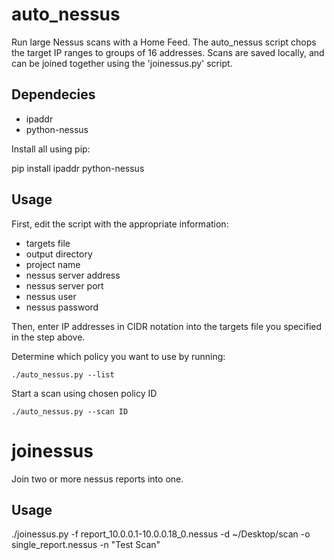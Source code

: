 auto_nessus
===========

Run large Nessus scans with a Home Feed.
The auto_nessus script chops the target IP ranges to groups of 16 addresses. Scans are saved locally, and can be joined together using the 'joinessus.py' script.


Dependecies
-----------

+ ipaddr
+ python-nessus

Install all using pip:

  pip install ipaddr python-nessus
  

Usage
-----

First, edit the script with the appropriate information:

+ targets file
+ output directory
+ project name
+ nessus server address
+ nessus server port
+ nessus user
+ nessus password


Then, enter IP addresses in CIDR notation into the targets file you specified in the step above.


Determine which policy you want to use by running:

	./auto_nessus.py --list
	

Start a scan using chosen policy ID

	./auto_nessus.py --scan ID
  




joinessus
=========

Join two or more nessus reports into one.


Usage
-----

  ./joinessus.py -f report_10.0.0.1-10.0.0.18_0.nessus -d ~/Desktop/scan -o single_report.nessus -n "Test Scan"
